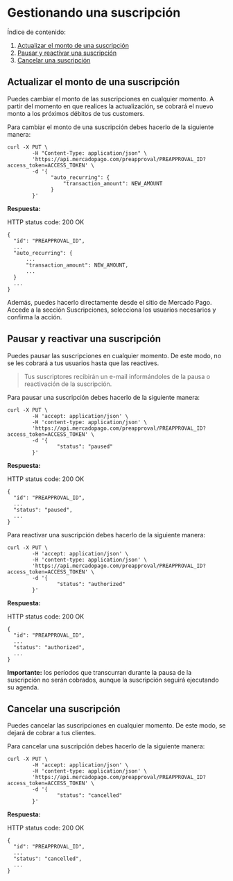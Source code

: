 # Gestionando una suscripción

Índice de contenido:

1. [Actualizar el monto de una suscripción](#actualizar-el-monto-de-una-suscripción)
2. [Pausar y reactivar una suscripción](#pausar-y-reactivar-una-suscripción)
3. [Cancelar una suscripción](#cancelar-una-suscripción)


## Actualizar el monto de una suscripción

Puedes cambiar el monto de las suscripciones en cualquier momento. A partir del momento en que realices la actualización, se cobrará el nuevo monto a los próximos débitos de tus customers.

Para cambiar el monto de una suscripción debes hacerlo de la siguiente manera:

```curl
curl -X PUT \
        -H "Content-Type: application/json" \
        'https://api.mercadopago.com/preapproval/PREAPPROVAL_ID?access_token=ACCESS_TOKEN' \
        -d '{
              "auto_recurring": {
                  "transaction_amount": NEW_AMOUNT
              }
        }'
```

**Respuesta:**


HTTP status code: 200 OK

```curl
{
  "id": "PREAPPROVAL_ID",
  ...
  "auto_recurring": {
      ...
      "transaction_amount": NEW_AMOUNT,
      ...
  }
  ...
}
```

Además, puedes hacerlo directamente desde el sitio de Mercado Pago. Accede a la sección Suscripciones, selecciona los usuarios necesarios y confirma la acción.

## Pausar y reactivar una suscripción

Puedes pausar las suscripciones en cualquier momento. De este modo, no se les cobrará a tus usuarios hasta que las reactives.

> Tus suscriptores recibirán un e-mail informándoles de la pausa o reactivación de la suscripción.

Para pausar una suscripción debes hacerlo de la siguiente manera:

```curl
curl -X PUT \
        -H 'accept: application/json' \
        -H 'content-type: application/json' \
        'https://api.mercadopago.com/preapproval/PREAPPROVAL_ID?access_token=ACCESS_TOKEN' \
        -d '{
                "status": "paused"
        }'
```

**Respuesta:**

HTTP status code: 200 OK

```curl
{
  "id": "PREAPPROVAL_ID",
  ...
  "status": "paused",
  ...
}
```

Para reactivar una suscripción debes hacerlo de la siguiente manera:

```curl
curl -X PUT \
        -H 'accept: application/json' \
        -H 'content-type: application/json' \
        'https://api.mercadopago.com/preapproval/PREAPPROVAL_ID?access_token=ACCESS_TOKEN' \
        -d '{
                "status": "authorized"
        }'
```

**Respuesta:**

HTTP status code: 200 OK

```curl
{
  "id": "PREAPPROVAL_ID",
  ...
  "status": "authorized",
  ...
}
```

**Importante:** los períodos que transcurran durante la pausa de la suscripción no serán cobrados, aunque la suscripción seguirá ejecutando su agenda. 

## Cancelar una suscripción

Puedes cancelar las suscripciones en cualquier momento. De este modo, se dejará de cobrar a tus clientes.

Para cancelar una suscripción debes hacerlo de la siguiente manera:

```curl
curl -X PUT \
        -H 'accept: application/json' \
        -H 'content-type: application/json' \
        'https://api.mercadopago.com/preapproval/PREAPPROVAL_ID?access_token=ACCESS_TOKEN' \
        -d '{
                "status": "cancelled"
        }'
```

**Respuesta:** 

HTTP status code: 200 OK

```curl
{
  "id": "PREAPPROVAL_ID",
  ...
  "status": "cancelled",
  ...
}
```

